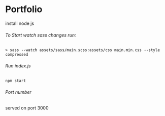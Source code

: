 # Portfolio



install node js

###### To Start watch sass changes run:
```
> sass --watch assets/sass/main.scss:assets/css main.min.css --style compressed
```

###### Run index.js
```
npm start
```

###### Port number
served on port 3000
